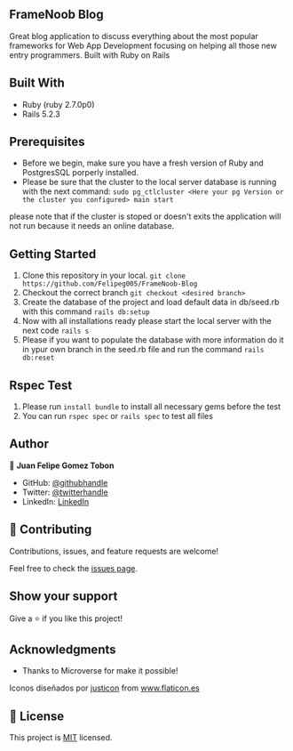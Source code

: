 ## FrameNoob Blog

Great blog application to discuss everything about the most popular frameworks for Web App Development focusing on helping all those new entry programmers. Built with Ruby on Rails

## Built With

- Ruby (ruby 2.7.0p0)
- Rails 5.2.3

## Prerequisites

- Before we begin, make sure you have a fresh version of Ruby and PostgresSQL porperly installed.
- Please be sure that the cluster to the local server database is running with the next command:
`sudo pg_ctlcluster <Here your pg Version or the cluster you configured> main start` 

please note that if the cluster is stoped or doesn't exits the application will not run because it needs an online database.

## Getting Started

1. Clone this repository in your local. `git clone https://github.com/Felipeg005/FrameNoob-Blog`
2. Checkout the correct branch `git checkout <desired branch>`
3. Create the database of the project and load default data in db/seed.rb with this command
  `rails db:setup`
4. Now with all installations ready please start the local server with the next code `rails s`
5. Please if you want to populate the database with more information do it in ypur own branch in
the seed.rb file and run the command
  `rails db:reset`

## Rspec Test

1. Please run `install bundle` to install all necessary gems before the test
2. You can run `rspec spec` or `rails spec` to test all files

## Author

👤 **Juan Felipe Gomez Tobon**

- GitHub: [@githubhandle](https://github.com/Felipeg005/)
- Twitter: [@twitterhandle](https://twitter.com/JuanFGT05)
- LinkedIn: [LinkedIn](https://www.linkedin.com/in/juan-felipe-gomez-tobon/)

## 🤝 Contributing

Contributions, issues, and feature requests are welcome!

Feel free to check the [issues page](../../issues/).

## Show your support

Give a ⭐️ if you like this project!

## Acknowledgments

- Thanks to Microverse for make it possible!
<div>Iconos diseñados por <a href="https://www.flaticon.es/autores/justicon" title="justicon">justicon</a> from <a href="https://www.flaticon.es/" title="Flaticon">www.flaticon.es</a></div>

## 📝 License

This project is [MIT](./MIT.md) licensed.
